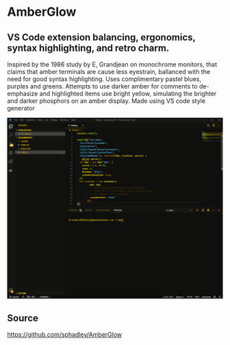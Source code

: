 # AmberGlow
## VS Code extension balancing, ergonomics, syntax highlighting, and retro charm.  

Inspired by the 1986 study by E, Grandjean on monochrome monitors, that claims that amber terminals are cause less eyestrain, ballanced with the need for good syntax highlighting.  Uses complimentary pastel blues, purples and greens.  Attempts to use darker amber for comments to de-emphasize and highlighted items use bright yellow, simulating the brighter and darker phosphors on an amber display.  Made using VS code style generator

![AmberGlow Screenshot](images/screenshot1.png)

## Source

https://github.com/sphadley/AmberGlow
